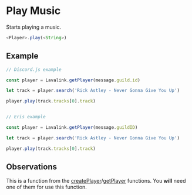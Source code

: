 # Play Music

  Starts playing a music.

  ```js
  <Player>.play(<String>)
  ```

## Example

  ```js
  // Discord.js example

  const player = Lavalink.getPlayer(message.guild.id)

  let track = player.search('Rick Astley - Never Gonna Give You Up')

  player.play(track.tracks[0].track)


  // Eris example

  const player = Lavalink.getPlayer(message.guildID)

  let track = player.search('Rick Astley - Never Gonna Give You Up')

  player.play(track.tracks[0].track)
  ```
  
## Observations

  This is a function from the [createPlayer](createPlayer.md)/[getPlayer](getPlayer.md) functions. You **will** need one of them for use this function.

